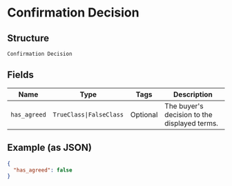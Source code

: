 
# Confirmation Decision

## Structure

`Confirmation Decision`

## Fields

| Name | Type | Tags | Description |
|  --- | --- | --- | --- |
| `has_agreed` | `TrueClass\|FalseClass` | Optional | The buyer's decision to the displayed terms. |

## Example (as JSON)

```json
{
  "has_agreed": false
}
```

